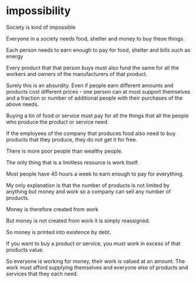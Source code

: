 # impossibility

Society is kind of impossible

Everyone in a society needs food, shelter and money to buy these things.

Each person needs to earn enough to pay for food, shelter and bills such as energy

Every product that that person buys must also fund the same for all the workers and owners of the manufacturers of that product.

Surely this is an absurdity. Even if people earn different amounts and products cost different prices - one person can at most support themselves and a fraction or number of additional people with their purchases of the above needs.

Buying a tin of food or service must pay for all the things that all the people who produce the product or service need.

If the employees of the company that produces food also need to buy products that they produce, they do not get it for free.

There is more poor people than wealthy people.

The only thing that is a limitless resource is work itself.

Most people have 40 hours a week to earn enough to pay for everything.

My only explanation is that the number of products is not limited by anything but money and work so a company can sell any number of products.

Money is therefore created from work

But money is not created from work it is simply reassigned.

So money is printed into existence by debt.

If you want to buy a product or service, you must work in excess of that products value.

So everyone is working for money, their work is valued at an amount. The work must afford supplying themselves and everyone else of products and services that they each need.

